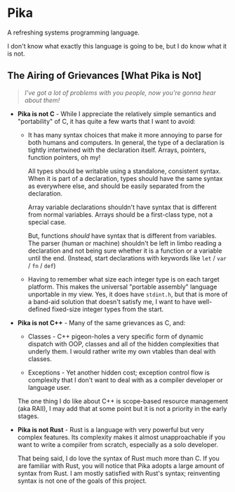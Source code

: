 # Pika

A refreshing systems programming language.

I don't know what exactly this language is going to be, but I do know what it is
not.

## The Airing of Grievances [What Pika is Not]

> _I've got a lot of problems with you people, now you're gonna hear about them!_

- **Pika is not C** - While I appreciate the relatively simple semantics and
  "portability" of C, it has quite a few warts that I want to avoid:

  - It has many syntax choices that make it more annoying to parse for both
    humans and computers. In general, the type of a declaration is tightly
    intertwined with the declaration itself. Arrays, pointers, function
    pointers, oh my!
  
    All types should be writable using a standalone, consistent syntax. When it
    is part of a declaration, types should have the same syntax as everywhere
    else, and should be easily separated from the declaration.

    Array variable declarations shouldn't have syntax that is different from
    normal variables. Arrays should be a first-class type, not a special case.

    But, functions _should_ have syntax that is different from variables. The
    parser (human or machine) shouldn't be left in limbo reading a declaration
    and not being sure whether it is a function or a variable until the end.
    (Instead, start declarations with keywords like `let` / `var` / `fn` /
    `def`)

  - Having to remember what size each integer type is on each target platform.
    This makes the universal "portable assembly" language unportable in my view.
    Yes, it does have `stdint.h`, but that is more of a band-aid solution that
    doesn't satisfy me, I want to have well-defined fixed-size integer types
    from the start.

- **Pika is not C++** - Many of the same grievances as C, and:
  
  - Classes - C++ pigeon-holes a very specific form of dynamic dispatch with
    OOP, classes and all of the hidden complexities that underly them. I would
    rather write my own vtables than deal with classes.

  - Exceptions - Yet another hidden cost; exception control flow is complexity
    that I don't want to deal with as a compiler developer or language user.

  The one thing I do like about C++ is scope-based resource management (aka
  RAII), I may add that at some point but it is not a priority in the early
  stages.

- **Pika is not Rust** - Rust is a language with very powerful but very complex
  features. Its complexity makes it almost unapproachable if you want to write a
  compiler from scratch, especially as a solo developer.

  That being said, I do love the syntax of Rust much more than C. If you are
  familiar with Rust, you will notice that Pika adopts a large amount of syntax
  from Rust. I am mostly satisfied with Rust's syntax; reinventing syntax is not
  one of the goals of this project.
